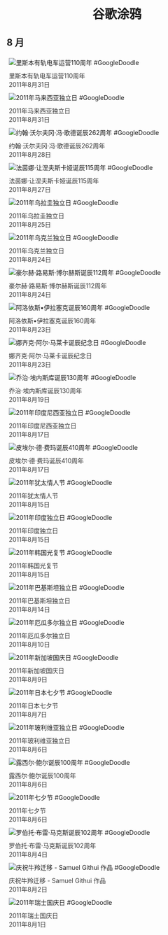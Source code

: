 
<h1 align="center"> 谷歌涂鸦 </h1>




## 8 月

<div class="image">


<img src="https://lh3.googleusercontent.com/t8jgJmNbBfdSNqQtySsR_YpnoZISgsKKFLZGuAvzswm-gJXMob_Jfrq7ZElAuT3paBWXmASl1pILxh75pgKgwQtDWZ7T9EOVvmyeM8Cq=s660" alt="里斯本有轨电车运营110周年 #GoogleDoodle" style="margin: 5px"/>
<div class="info" style="font-size: 14px; color:#333333; margin:5px"><div class="title">里斯本有轨电车运营110周年</div><div class="date">2011年8月31日</div></div>

<img src="https://lh3.googleusercontent.com/VQiP8ORBCXjnqX5mWMGipzd2FOJO-VY0htcxsQrFXuuPfbpl3zj5q1qI7Qxi9NKPn9SKA5l2ZPdILdvk_k22-kV_fouAzrfKsDpOkt5z=s660" alt="2011年马来西亚独立日 #GoogleDoodle" style="margin: 5px"/>
<div class="info" style="font-size: 14px; color:#333333; margin:5px"><div class="title">2011年马来西亚独立日</div><div class="date">2011年8月31日</div></div>

<img src="https://lh3.googleusercontent.com/em0N1RKgbxwioLNrYaO3Fedlr8GSc-HNtdY1XaUrk7k4SEGl1an4XkhLUGzfpj2TPP7YXM-NJDFQVUVTNFM1xHB7hbZm5XwUyg7o3PiY=s660" alt="约翰·沃尔夫冈·冯·歌德诞辰262周年 #GoogleDoodle" style="margin: 5px"/>
<div class="info" style="font-size: 14px; color:#333333; margin:5px"><div class="title">约翰·沃尔夫冈·冯·歌德诞辰262周年</div><div class="date">2011年8月28日</div></div>

<img src="https://lh3.googleusercontent.com/MYoA3uVZmtVC_kiXZDEBf0qlEZzVb4Cr3h2QckhYMgk-4x0KaZD4fs-YlCFPxTL_isgJh6-ow9JzqK8gpFW21aEPpTdXn24-KEh-sajg=s660" alt="法茵娜·让涅夫斯卡娅诞辰115周年 #GoogleDoodle" style="margin: 5px"/>
<div class="info" style="font-size: 14px; color:#333333; margin:5px"><div class="title">法茵娜·让涅夫斯卡娅诞辰115周年</div><div class="date">2011年8月27日</div></div>

<img src="https://lh3.googleusercontent.com/cHttl_PUzmZVfdHOnBTGwEMvtf-uGrB3bJ2UWpNURWgiMXrD2mWdrnwo6XtemzsjiyqNnoBPSK6pSeZWdmvMYDYxacuaSNBsRayKnnE=s660" alt="2011年乌拉圭独立日 #GoogleDoodle" style="margin: 5px"/>
<div class="info" style="font-size: 14px; color:#333333; margin:5px"><div class="title">2011年乌拉圭独立日</div><div class="date">2011年8月25日</div></div>

<img src="https://lh3.googleusercontent.com/By0zhSGEWHv3fn_9kIFtqsXt8fTrKuZzwOJEsGZdNCGQGJ7wIuwtnLzS-XVQoLRGFUPcBQao9uxIycT2Mm0lFoWsSF8CIySHsY_BDvu3qA=s660" alt="2011年乌克兰独立日 #GoogleDoodle" style="margin: 5px"/>
<div class="info" style="font-size: 14px; color:#333333; margin:5px"><div class="title">2011年乌克兰独立日</div><div class="date">2011年8月24日</div></div>

<img src="https://lh3.googleusercontent.com/rlGfjPQKSuk_TDElmUhg1-HLcTdMXTIO9FgN5xJ8Rk_QD8Nx11pIZmPo9tO2O-Ts47TbfMVDJUi7msz65VwH6RROnq10inQvHLn8uMTQ=s660" alt="豪尔赫·路易斯·博尔赫斯诞辰112周年 #GoogleDoodle" style="margin: 5px"/>
<div class="info" style="font-size: 14px; color:#333333; margin:5px"><div class="title">豪尔赫·路易斯·博尔赫斯诞辰112周年</div><div class="date">2011年8月24日</div></div>

<img src="https://lh3.googleusercontent.com/NkzpZOTmyRkt7TYLSt3rQkPYh3aBHyID1mgaLDsEAk1b98_FN3N-IZvDk2TSEUV4wKYWDSvDNzxFuiGD4-fiLJs6IwPYugGkJXFvCR4O=s660" alt="阿洛依斯•伊拉塞克诞辰160周年 #GoogleDoodle" style="margin: 5px"/>
<div class="info" style="font-size: 14px; color:#333333; margin:5px"><div class="title">阿洛依斯•伊拉塞克诞辰160周年</div><div class="date">2011年8月23日</div></div>

<img src="https://lh3.googleusercontent.com/jKwOP5ET4XcpqMC1oLedZN_wJgPyqTaBsuG9al7bOeHZADTIREGElfXiQEJpQgSQwaGxog54ZjW5s0dw43HXk5U5YcWGach-MXCNvA8=s660" alt="娜齐克·阿尔·马莱卡诞辰纪念日 #GoogleDoodle" style="margin: 5px"/>
<div class="info" style="font-size: 14px; color:#333333; margin:5px"><div class="title">娜齐克·阿尔·马莱卡诞辰纪念日</div><div class="date">2011年8月23日</div></div>

<img src="https://lh3.googleusercontent.com/9RSRx9yeYFK8elY85yu4tzkD9faCMTN36Fp8z1nZhzaXN0hnZFKtfQ4i7HUDBVQXPYXpzpTnO5rj9eCJEd-8h3_lRNiynUuv7fcMbe4=s660" alt="乔治·埃内斯库诞辰130周年 #GoogleDoodle" style="margin: 5px"/>
<div class="info" style="font-size: 14px; color:#333333; margin:5px"><div class="title">乔治·埃内斯库诞辰130周年</div><div class="date">2011年8月19日</div></div>

<img src="https://www.google.com/logos/2011/indonesia_day-2011-hp.jpg" alt="2011年印度尼西亚独立日 #GoogleDoodle" style="margin: 5px"/>
<div class="info" style="font-size: 14px; color:#333333; margin:5px"><div class="title">2011年印度尼西亚独立日</div><div class="date">2011年8月17日</div></div>

<img src="https://lh3.googleusercontent.com/RnAWNogTA--a-n2_a18PHdfA83dnIdFaARIr-fQRju0dJ_n7siP26EHbiISuV4PeEY9EfxNJgVPQ8-484y-3J0odcDFUmC_WwWI-t9dr=s660" alt="皮埃尔·德·费玛诞辰410周年 #GoogleDoodle" style="margin: 5px"/>
<div class="info" style="font-size: 14px; color:#333333; margin:5px"><div class="title">皮埃尔·德·费玛诞辰410周年</div><div class="date">2011年8月17日</div></div>

<img src="https://lh3.googleusercontent.com/QU83AtDYchcnZnqq8UWqGlhrpxdphAufuRuGYolkG9zJ8kzD0tk1bkhDgS5yzMomAEXJmGbI9PbmSuZ8-h0hAsZDZTscwk0MrwDspP3Y=s660" alt="2011年犹太情人节 #GoogleDoodle" style="margin: 5px"/>
<div class="info" style="font-size: 14px; color:#333333; margin:5px"><div class="title">2011年犹太情人节</div><div class="date">2011年8月15日</div></div>

<img src="https://lh3.googleusercontent.com/24075b312uvcskO7MO-MZoK8PqgjNCXWYeCLOB_gCKZLlfuFSUKbNw5xYMH2H_pCY_yAgfWULXny19EO_8LRcasXOCGcMzhmzYD0OTo=s660" alt="2011年印度独立日 #GoogleDoodle" style="margin: 5px"/>
<div class="info" style="font-size: 14px; color:#333333; margin:5px"><div class="title">2011年印度独立日</div><div class="date">2011年8月15日</div></div>

<img src="https://lh3.googleusercontent.com/pZ1QuZu1UNcf6xpQH89kSh0vcNVpmPeJE4nTeN3RhLIDpg9AXKL1xUBicoYhvI7DnEFoHAFUl_urosQoAuQ_R3uBjfpEht3MixWaUqIBEw=s660" alt="2011年韩国光复节 #GoogleDoodle" style="margin: 5px"/>
<div class="info" style="font-size: 14px; color:#333333; margin:5px"><div class="title">2011年韩国光复节</div><div class="date">2011年8月15日</div></div>

<img src="https://lh3.googleusercontent.com/X7BCLR9lGbFpbwQkUYNSRGbLzA6aJ9EB8cJhto-orf6gI9QEm37frUt3S6pQ6Dpgz7gQs1MkTtyw6KdMTfVHZYLtVO5tOtziVm1TTg8=s660" alt="2011年巴基斯坦独立日 #GoogleDoodle" style="margin: 5px"/>
<div class="info" style="font-size: 14px; color:#333333; margin:5px"><div class="title">2011年巴基斯坦独立日</div><div class="date">2011年8月14日</div></div>

<img src="https://lh3.googleusercontent.com/CPaLn0fUrBiWa7NL6S3yfGtH0bTG5mtYIrlUplRo1SX1BJbdQANOGGotzt2kl43qnEHJj_ogXpv9grisjHTb1ZQW48rxP_lZmbayo7w6=s660" alt="2011年厄瓜多尔独立日 #GoogleDoodle" style="margin: 5px"/>
<div class="info" style="font-size: 14px; color:#333333; margin:5px"><div class="title">2011年厄瓜多尔独立日</div><div class="date">2011年8月10日</div></div>

<img src="https://lh3.googleusercontent.com/El7r0AkbryGHZaoGtQa32VfnJoNQoCd3eL4ruKi-ZVuWoWsjRZg4RTX8Jkugpzvk2ujj1CcNO4QH5aK0Poqw0s41YBaaY56Pb-jn2qQw=s660" alt="2011年新加坡国庆日 #GoogleDoodle" style="margin: 5px"/>
<div class="info" style="font-size: 14px; color:#333333; margin:5px"><div class="title">2011年新加坡国庆日</div><div class="date">2011年8月9日</div></div>

<img src="https://lh3.googleusercontent.com/6AFeEgIS4ZNLVmqXDpDsjPt4IUM_xCKmdpiEvReCOap2nNzEl8islm7syFz1REI5btAtJgr_rSaARO8Kgz30np1P0DAr0aih7bkCTBd9dA=s660" alt="2011年日本七夕节 #GoogleDoodle" style="margin: 5px"/>
<div class="info" style="font-size: 14px; color:#333333; margin:5px"><div class="title">2011年日本七夕节</div><div class="date">2011年8月7日</div></div>

<img src="https://lh3.googleusercontent.com/K2vGN2M2tZ09wdkEt1ncOWVr91wZ4np4-tXSbATbr7kfXskSYqla6j-Xsw5SDo-M4pceGlWr6sKPgT6WgyaMJ1nHIpKjtC2eQ4hl5mSjGA=s660" alt="2011年玻利维亚独立日 #GoogleDoodle" style="margin: 5px"/>
<div class="info" style="font-size: 14px; color:#333333; margin:5px"><div class="title">2011年玻利维亚独立日</div><div class="date">2011年8月6日</div></div>

<img src="https://www.google.com/logos/2011/lucilleball11-hp.jpg" alt="露西尔·鲍尔诞辰100周年 #GoogleDoodle" style="margin: 5px"/>
<div class="info" style="font-size: 14px; color:#333333; margin:5px"><div class="title">露西尔·鲍尔诞辰100周年</div><div class="date">2011年8月6日</div></div>

<img src="https://lh3.googleusercontent.com/aWJJdfx0xpnHbD56JosO-PIOG1BEfgFUnoNABGYQy0uGCtTgCWM4g2EntlslgzHbXsCVZJVgIaQm93ndqxCUkE0TkuAgjEy-CGTfzjhp=s660" alt="2011年七夕节 #GoogleDoodle" style="margin: 5px"/>
<div class="info" style="font-size: 14px; color:#333333; margin:5px"><div class="title">2011年七夕节</div><div class="date">2011年8月6日</div></div>

<img src="https://lh3.googleusercontent.com/F5Baibjq75YYkJHSX4LWNlCzY6wXiffMQpXo0rLd41B8V4l9eWi82Mkr29mOHiK_wh0IAaqohVNy76r0HXnn_tv_ZhhGtOicQ945_P77=s660" alt="罗伯托·布雷·马克斯诞辰102周年 #GoogleDoodle" style="margin: 5px"/>
<div class="info" style="font-size: 14px; color:#333333; margin:5px"><div class="title">罗伯托·布雷·马克斯诞辰102周年</div><div class="date">2011年8月4日</div></div>

<img src="https://lh3.googleusercontent.com/kix37jYiE_bBfQrUh-Iu4_eeJ4sOi7kpfP344NntIgdO6B0t7xmIWv0CRJz9xtvLjip7EIx-Sf2iYNOUWMvtttPjSl7EiuKAElICBfo=s660" alt="庆祝牛羚迁移 - Samuel Githui 作品 #GoogleDoodle" style="margin: 5px"/>
<div class="info" style="font-size: 14px; color:#333333; margin:5px"><div class="title">庆祝牛羚迁移 - Samuel Githui 作品</div><div class="date">2011年8月2日</div></div>

<img src="https://lh3.googleusercontent.com/ku5m9PBtkNvX8IKti62GFe-FKQEaQTgbHKdbdDh_7djdKepF1dPJ2ECgBXQ5v-Nfk8FymFLPGknzGKGZxKL2sU8Dt44rPzRuSKD02llZ=s660" alt="2011年瑞士国庆日 #GoogleDoodle" style="margin: 5px"/>
<div class="info" style="font-size: 14px; color:#333333; margin:5px"><div class="title">2011年瑞士国庆日</div><div class="date">2011年8月1日</div></div>

</div>









